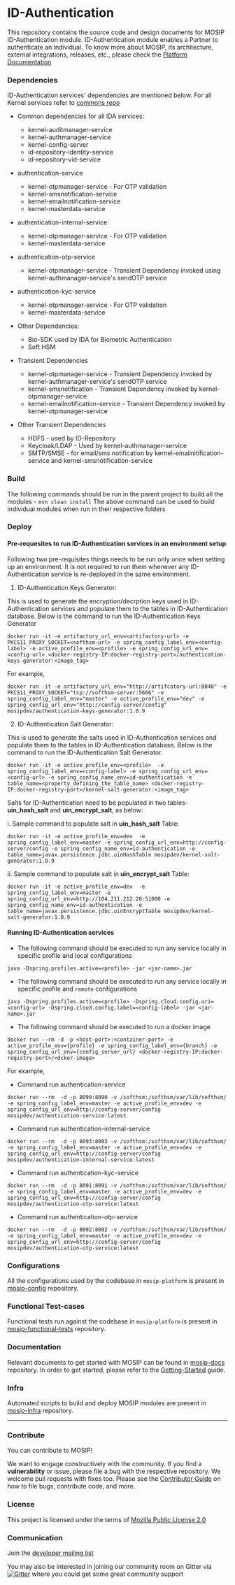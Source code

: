 # ID-Authentication
This repository contains the source code and design documents for MOSIP ID-Authentication module. ID-Authentication module enables a Partner to authenticate an individual. To know more about MOSIP, its architecture, external integrations, releases, etc., please check the [Platform Documentation](https://github.com/mosip/mosip-docs/wiki)

### Dependencies
ID-Authentication services' dependencies are mentioned below.  For all Kernel services refer to [commons repo](https://github.com/mosip/commons)
* Common dependencies for all IDA services:
  * kernel-auditmanager-service 
  * kernel-authmanager-service 
  * kernel-config-server 
  * id-repository-identity-service
  * id-repository-vid-service
  
* authentication-service
  * kernel-otpmanager-service - For OTP validation
  * kernel-smsnotification-service
  * kernel-emailnotification-service
  * kernel-masterdata-service
  
* authentication-internal-service
  * kernel-otpmanager-service - For OTP validation
  * kernel-masterdata-service
  
* authentication-otp-service
  * kernel-otpmanager-service - Transient Dependency invoked using kernel-authmanager-service's sendOTP service
  
* authentication-kyc-service
  * kernel-otpmanager-service - For OTP validation
  * kernel-masterdata-service

* Other Dependencies:
  * Bio-SDK used by IDA for Biometric Authentication
  * Soft HSM

* Transient Dependencies
  * kernel-otpmanager-service - Transient Dependency invoked by kernel-authmanager-service's sendOTP service
  * kernel-smsnotification - Transient Dependency invoked by kernel-otpmanager-service
  * kernel-emailnotification-service - Transient Dependency invoked by kernel-otpmanager-service
  
* Other Transient Dependencies
  * HDFS - used by ID-Repository
  * Keycloak/LDAP - Used by kernel-authmanager-service
  * SMTP/SMSE - for email/sms notification by kernel-emailnitification-service and kernel-smsnotification-service


### Build
The following commands should be run in the parent project to build all the modules - 
`mvn clean install`
The above command can be used to build individual modules when run in their respective folders

### Deploy

#### Pre-requesites to run ID-Authentication services in an environment setup
Following two pre-requisites things needs to be run only once when setting up an environment. It is not required to run them whenever any ID-Authentication service is re-deployed in the same environment.

1. ID-Authentication Keys Generator:

This is used to generate the encryption/decrption keys used in ID-Authentication services and populate them to the tables in ID-Authentication database. Below is the command to run the ID-Authentication Keys Generator
```
docker run -it -e artifactory_url_env=<artifactory-url> -e PKCS11_PROXY_SOCKET=<softhsm-url> -e spring_config_label_env=<config-label> -e active_profile_env=<profile> -e spring_config_url_env=<config-url> <docker-registry-IP:docker-registry-port>/authentication-keys-generator:<image_tag>
```

For example,
```
docker run -it -e artifactory_url_env="http://artifcatory-url:8040" -e PKCS11_PROXY_SOCKET="tcp://softhsm-server:5666" -e spring_config_label_env="master" -e active_profile_env="dev" -e spring_config_url_env="http://config-server/config" mosipdev/authentication-keys-generator:1.0.9
```

2. ID-Authentication Salt Generator:

This is used to generate the salts used in ID-Authentication services and populate them to the tables in ID-Authentication database.  Below is the command to run the ID-Authentication Salt Generator.
```
docker run -it -e active_profile_env=<profile>  -e spring_config_label_env=<config-label> -e spring_config_url_env=<config-url> -e spring_config_name_env=id-authentication -e table_name=<property_defining_the_table_name> <docker-registry-IP:docker-registry-port>/kernel-salt-generator:<image_tag>
```

Salts for ID-Authentication need to be populated in two tables-  **uin_hash_salt** and **uin_encrypt_salt**, as below:

i.	Sample command to populate salt in **uin_hash_salt** Table:
```
docker run -it -e active_profile_env=dev  -e spring_config_label_env=master -e spring_config_url_env=http://config-server/config -e spring_config_name_env=id-authentication -e table_name=javax.persistence.jdbc.uinHashTable mosipdev/kernel-salt-generator:1.0.9
```

 ii.	Sample command to populate salt in **uin_encrypt_salt** Table:
```
docker run -it -e active_profile_env=dev  -e spring_config_label_env=master -e spring_config_url_env=http://104.211.212.28:51000 -e spring_config_name_env=id-authentication -e table_name=javax.persistence.jdbc.uinEncryptTable mosipdev/kernel-salt-generator:1.0.9
```

#### Running ID-Authentication services
* The following command should be executed to run any service locally in specific profile and local configurations
````
java -Dspring.profiles.active=<profile> -jar <jar-name>.jar
````

* The following command should be executed to run any service locally in specific profile and `remote` configurations
````
java -Dspring.profiles.active=<profile> -Dspring.cloud.config.uri=<config-url> -Dspring.cloud.config.label=<config-label> -jar <jar-name>.jar
````

* The following command should be executed to run a docker image
````
docker run --rm -d -p <host-port>:<container-port> -e active_profile_env={profile} -e spring_config_label_env={branch} -e spring_config_url_env={config_server_url} <docker-registry-IP:docker-registry-port>/<dcker-image>
````

For example,
* Command run authentication-service
```
docker run --rm  -d -p 8090:8090 -v /softhsm:/softhsm/var/lib/softhsm/ -e spring_config_label_env=master -e active_profile_env=dev -e spring_config_url_env=http://config-server/config mosipdev/authentication-service:latest
```

* Command run authentication-internal-service
```
docker run --rm  -d -p 8093:8093 -v /softhsm:/softhsm/var/lib/softhsm/ -e spring_config_label_env=master -e active_profile_env=dev -e spring_config_url_env=http://config-server/config mosipdev/authentication-internal-service:latest
```

* Command run authentication-kyc-service
```
docker run --rm  -d -p 8091:8091 -v /softhsm:/softhsm/var/lib/softhsm/ -e spring_config_label_env=master -e active_profile_env=dev -e spring_config_url_env=http://config-server/config mosipdev/authentication-otp-service:latest
```

* Command run authentication-otp-service
```
docker run --rm  -d -p 8092:8092 -v /softhsm:/softhsm/var/lib/softhsm/ -e spring_config_label_env=master -e active_profile_env=dev -e spring_config_url_env=http://config-server/config mosipdev/authentication-otp-service:latest
```

### Configurations
All the configurations used by the codebase in `mosip-platform` is present in [mosip-config](https://github.com/mosip/mosip-config) repository.

### Functional Test-cases
Functional tests run against the codebase in `mosip-platform` is present in [mosip-functional-tests](https://github.com/mosip/mosip-functional-tests) repository.

### Documentation
Relevant documents to get started with MOSIP can be found in [mosip-docs](https://github.com/mosip/mosip-docs) repository. 
In order to get started, please refer to the [Getting-Started](https://github.com/mosip/mosip-docs/wiki/Getting-Started) guide.

### Infra
Automated scripts to build and deploy MOSIP modules are present in [mosip-infra](https://github.com/mosip/mosip-infra) repository.


---

### Contribute
You can contribute to MOSIP! 

We want to engage constructively with the community.  If you find a **vulnerability** or issue, please file a bug with the respective repository.  We welcome pull requests with fixes too.  Please see the [Contributor Guide](https://github.com/mosip/mosip-docs/wiki/Contributor-Guide) on how to file bugs, contribute code, and more.

### License
This project is licensed under the terms of [Mozilla Public License 2.0](https://github.com/mosip/mosip-platform/blob/master/LICENSE)

### Communication
Join the [developer mailing list](https://groups.io/g/mosip-dev)


You may also be interested in joining our community room on Gitter via [![Gitter](https://badges.gitter.im/mosip-community/community.svg)](https://gitter.im/mosip-community/community?utm_source=badge&utm_medium=badge&utm_campaign=pr-badge)  where you could get some great community support

